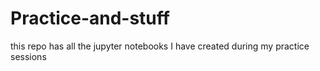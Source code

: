# Practice-and-stuff
this repo has all the jupyter notebooks I have created during my practice sessions
